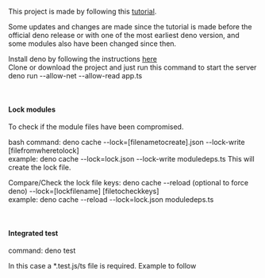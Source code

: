<p>
This project is made by following this <a href="shorturl.at/ozCHP">tutorial</a>.
</p>
<p>
Some updates and changes are made since the tutorial is made before the official deno release or with one of the most earliest deno version, and some modules also have been changed since then.
</p>
<p>
Install deno by following the instructions <a href="https://deno.land/#installation">here</a>
<br>
Clone or download the project and just run this command to start the server
<br> 
<span>deno run --allow-net --allow-read app.ts</span>
</p>
<br>
<h4>Lock modules</h4>
<p>
 To check if the module files have been compromised.
</p>
<p>
bash command: deno cache --lock=[filenametocreate].json --lock-write [filefromwheretolock]
<br>
example: deno cache --lock=lock.json --lock-write moduledeps.ts
This will create the lock file.
</p>
<p>
Compare/Check the lock file keys: deno cache --reload (optional to force deno) --lock=[lockfilename] [filetocheckkeys]
<br>
example: deno cache --reload --lock=lock.json moduledeps.ts
</p>
<br>
<h4>Integrated test</h4>
<p>
command: <span>deno test</span>
</p>
<p>In this case a *.test.js/ts file is required. Example to follow</p>
